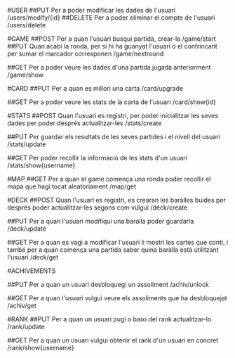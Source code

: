 #USER
##PUT 
Per a poder modificar les dades de l'usuari /users/modify/{id}
##DELETE
Per a poder eliminar el compte de l'usuari /users/delete

#GAME
##POST
Per a quan l'usuari busqui partida, crear-la /game/start
##PUT
Quan acabi la ronda, per si hi ha guanyat l'usuari o el contrincant per sumar el marcador corresponen /game/nextround

##GET
Per a poder veure les dades d'una partida jugada anteriorment /game/show

#CARD
##PUT
Per a quan es millori una carta /card/upgrade

##GET
Per a poder veure les stats de la carta de l'usuari /card/show{id}


#STATS
##POST
Quan l'usuari es registri, per poder inicialitzar les seves dades per poder després actualitzar-les /stats/create

##PUT
Per guardar els resultats de les seves partides i el nivell del usuari /stats/update

##GET
Per poder recollir la informació de les stats d'un usuari /stats/show{username}




#MAP
##GET
Per a quan el game comença una ronda poder recollir el mapa que hagi tocat aleatòriament /map/get

#DECK
##POST
Quan l'usuari es registri, es crearan les baralles buides per després poder actualitzar-les segons com vulgui /deck/create

##PUT
Per a quan l'usuari modifiqui una baralla poder guardarla /deck/update

##GET
Per a quan es vagi a modificar l'usuari li mostri les cartes que conti, i també per a quan comença una partida saber quina baralla està utilitzant l'usuari /deck/get




#ACHIVEMENTS

##PUT
Per a quan un usuari desbloquegi un assoliment /achiv/unlock

##GET
Per a quan l'usuari vulgui veure els assoliments que ha desbloquejat /achiv/get

#RANK
##PUT
Per a quan un usuari pugi o baixi del rank actualitzar-lo /rank/update

##GET
Per a quan un usuari vulgui obtenir el rank d'un usuari en concret /rank/show{username}

